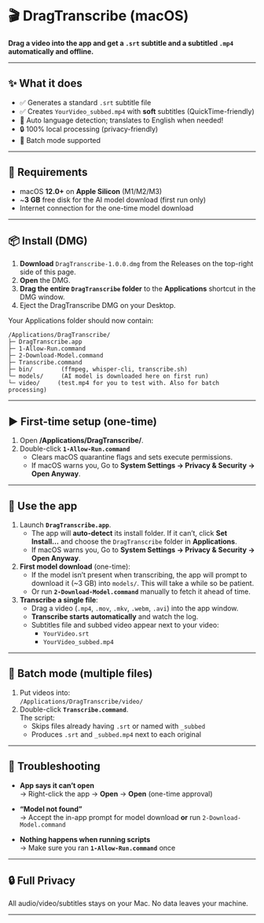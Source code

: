 # 🎬 DragTranscribe (macOS)

**Drag a video into the app and get a `.srt` subtitle and a subtitled `.mp4` automatically and offline.**  

---

## ✨ What it does

- ✅ Generates a standard `.srt` subtitle file  
- ✅ Creates `YourVideo_subbed.mp4` with **soft** subtitles (QuickTime-friendly)  
- 🧠 Auto language detection; translates to English when needed!  
- 🔒 100% local processing (privacy-friendly)  
- 🧰 Batch mode supported

---

## 🧩 Requirements

- macOS **12.0+** on **Apple Silicon** (M1/M2/M3)  
- ~**3 GB** free disk for the AI model download (first run only)  
- Internet connection for the one-time model download

---

## 📦 Install (DMG)

1. **Download** `DragTranscribe-1.0.0.dmg` from the Releases on the top-right side of this page.
2. **Open** the DMG.
3. **Drag the entire `DragTranscribe` folder** to the **Applications** shortcut in the DMG window.  
4. Eject the DragTranscribe DMG on your Desktop.

Your Applications folder should now contain:

```
/Applications/DragTranscribe/
├─ DragTranscribe.app
├─ 1-Allow-Run.command
├─ 2-Download-Model.command
├─ Transcribe.command
├─ bin/        (ffmpeg, whisper-cli, transcribe.sh)
└─ models/     (AI model is downloaded here on first run)
└─ video/     (test.mp4 for you to test with. Also for batch processing)
```

---

## ▶️ First-time setup (one-time)

1. Open **/Applications/DragTranscribe/**.
2. Double-click **`1-Allow-Run.command`**  
   - Clears macOS quarantine flags and sets execute permissions.
   - If macOS warns you, Go to **System Settings → Privacy & Security → Open Anyway**.
---

## 🚀 Use the app

1. Launch **`DragTranscribe.app`**.  
   - The app will **auto-detect** its install folder. If it can’t, click **Set Install…** and choose the `DragTranscribe` folder in **Applications**.
   - If macOS warns you, Go to **System Settings → Privacy & Security → Open Anyway**.
2. **First model download** (one-time):
   - If the model isn’t present when transcribing, the app will prompt to download it (~3 GB) into `models/`. This will take a while so be patient.
   - Or run **`2-Download-Model.command`** manually to fetch it ahead of time.
3. **Transcribe a single file**:
   - Drag a video (`.mp4`, `.mov`, `.mkv`, `.webm`, `.avi`) into the app window.
   - **Transcribe starts automatically** and watch the log.
   - Subtitles file and subbed video appear next to your video:
     - `YourVideo.srt`
     - `YourVideo_subbed.mp4`

---

## 📁 Batch mode (multiple files)

1. Put videos into:  
   `/Applications/DragTranscribe/video/`
2. Double-click **`Transcribe.command`**.  
   The script:
   - Skips files already having `.srt` or named with `_subbed`
   - Produces `.srt` and `_subbed.mp4` next to each original

---

## 🔧 Troubleshooting

- **App says it can’t open**  
  → Right-click the app → **Open** → **Open** (one-time approval)

- **“Model not found”**  
  → Accept the in-app prompt for model download **or** run `2-Download-Model.command`

- **Nothing happens when running scripts**  
  → Make sure you ran **`1-Allow-Run.command`** once

---

## 🔒 Full Privacy

All audio/video/subtitles stays on your Mac. No data leaves your machine.

---
